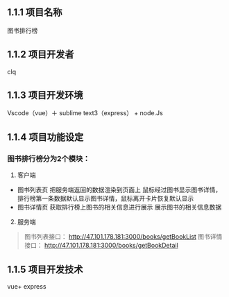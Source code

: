 ## 1.1.1 项目名称
图书排行榜
## 1.1.2 项目开发者
clq
## 1.1.3 项目开发环境
Vscode（vue）＋ sublime text3（express） + node.Js
## 1.1.4 项目功能设定
### 图书排行榜分为2个模块：
1. 客户端
- 图书列表页
把服务端返回的数据渲染到页面上
鼠标经过图书显示图书详情，排行榜第一条数据默认显示图书详情，鼠标离开卡片恢复默认显示
- 图书详情页
获取排行榜上图书的相关信息进行展示
展示图书的相关信息数据
2. 服务端
> 图书列表接口：
http://47.101.178.181:3000/books/getBookList
> 图书详情接口：
http://47.101.178.181:3000/books/getBookDetail
## 1.1.5 项目开发技术
vue+ express


